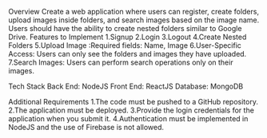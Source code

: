 Overview
Create a web application where users can register, create folders, upload images inside folders, and search images based on the image name. Users should have the ability to create nested folders similar to Google Drive.
Features to Implement
1.Signup
2.Login
3.Logout
4.Create Nested Folders
5.Upload Image :Required fields: Name, Image
6.User-Specific Access: Users can only see the folders and images they have uploaded.
7.Search Images: Users can perform search operations only on their images.

Tech Stack
Back End: NodeJS
Front End: ReactJS
Database: MongoDB

Additional Requirements
1.The code must be pushed to a GitHub repository.
2.The application must be deployed.
3.Provide the login credentials for the application when you submit it.
4.Authentication must be implemented in NodeJS and the use of Firebase is not allowed.
